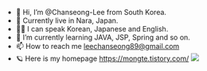 - 👋 Hi, I’m @Chanseong-Lee from South Korea.
- 🏡 Currently live in Nara, Japan.
- 🙋‍♂️ I can speak Korean, Japanese and English.
- 🌱 I’m currently learning JAVA, JSP, Spring and so on.
- 📫 How to reach me leechanseong89@gmail.com
- 🪐 Here is my homepage https://mongte.tistory.com/
<img src="http://img.shields.io/badge/Java-007396.svg??style=for-the-badge&logo=JAVA&logoColor=white"/></a>
<!---
Chanseong-Lee/Chanseong-Lee is a ✨ special ✨ repository because its `README.md` (this file) appears on your GitHub profile.
You can click the Preview link to take a look at your changes.
--->

